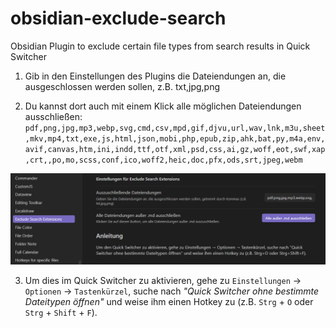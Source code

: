 # obsidian-exclude-search

Obsidian Plugin to exclude certain file types from search results in Quick Switcher

1. Gib in den Einstellungen des Plugins die Dateiendungen an, die ausgeschlossen werden sollen, z.B. txt,jpg,png

2. Du kannst dort auch mit einem Klick alle möglichen Dateiendungen ausschließen:
	```pdf,png,jpg,mp3,webp,svg,cmd,csv,mpd,gif,djvu,url,wav,lnk,m3u,sheet,mkv,mp4,txt,exe,js,html,json,mobi,php,epub,zip,ahk,bat,py,m4a,env,avif,canvas,htm,ini,indd,ttf,otf,xml,psd,css,ai,gz,woff,eot,swf,xap,crt,,po,mo,scss,conf,ico,woff2,heic,doc,pfx,ods,srt,jpeg,webm```

![Settings](img/obsidian-exclude-search-settings.png)

3. Um dies im Quick Switcher zu aktivieren, gehe zu `Einstellungen` → `Optionen` → `Tastenkürzel`, suche nach _"Quick Switcher ohne bestimmte Dateitypen öffnen"_ und weise ihm einen Hotkey zu (z.B. `Strg` + `O` oder `Strg` + `Shift` + `F`).

